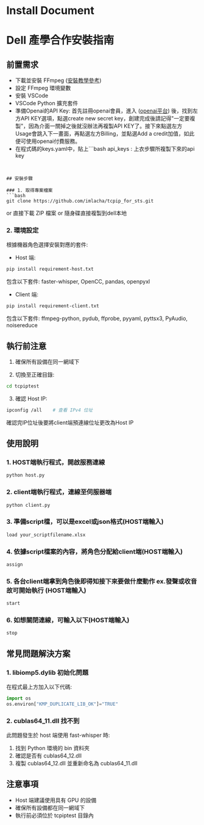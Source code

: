 # Install Document

# Dell 產學合作安裝指南

## 前置需求
- 下載並安裝 FFmpeg ([安裝教學參考](https://vocus.cc/article/64701a2cfd897800014daed0))
- 設定 FFmpeg 環境變數
- 安裝 VSCode
- VSCode Python 擴充套件
- 準備Openai的API Key: 首先註冊openai會員，進入 ([openai平台](https://platform.openai.com/chat-completions)) 後，找到左方API KEY選項，點選create new secret key，創建完成後請記得"一定要複製"，因為介面一關掉之後就沒辦法再複製API KEY了。接下來點選左方Usage會跳入下一畫面，再點選左方Billing，並點選Add a credit加值，如此便可使用openai付費服務。
- 在程式碼的keys.yaml中，貼上```bash
api_keys : 上衣步驟所複製下來的api key
```


## 安裝步驟

### 1. 取得專案檔案
```bash
git clone https://github.com/imlacha/tcpip_for_sts.git
```
or 直接下載 ZIP 檔案 or 隨身碟直接複製到dell本地 

### 2. 環境設定
根據機器角色選擇安裝對應的套件:
- Host 端:
```bash
pip install requirement-host.txt
```
包含以下套件:
faster-whisper, 
OpenCC, 
pandas, 
openpyxl

- Client 端:
```bash
pip install requirement-client.txt
```
包含以下套件:
ffmpeg-python, 
pydub, 
ffprobe, 
pyyaml, 
pyttsx3, 
PyAudio, 
noisereduce

## 執行前注意

1. 確保所有設備在同一網域下

2. 切換至正確目錄:
```bash
cd tcpiptest
```

3. 確認 Host IP:
```bash
ipconfig /all    # 查看 IPv4 位址
```
確認完IP位址後要將client端預連線位址更改為Host IP

## 使用說明

### 1. HOST端執行程式，開啟服務連線
```bash
python host.py
```
### 2. client端執行程式，連線至伺服器端
```bash
python client.py
```
### 3. 準備script檔，可以是excel或json格式(HOST端輸入)
```bash
load your_scriptfilename.xlsx
```
### 4. 依據script檔案的內容，將角色分配給client端(HOST端輸入)
```bash
assign
```
### 5. 各台client端拿到角色後即得知接下來要做什麼動作 ex.發聲或收音 故可開始執行 (HOST端輸入)
```bash
start
```
### 6. 如想關閉連線，可輸入以下(HOST端輸入)
```bash
stop
```

## 常見問題解決方案

### 1. libiomp5.dylib 初始化問題
在程式最上方加入以下代碼:
```python
import os
os.environ["KMP_DUPLICATE_LIB_OK"]="TRUE"
```

### 2. cublas64_11.dll 找不到
此問題發生於 host 端使用 fast-whisper 時:
1. 找到 Python 環境的 bin 資料夾
2. 確認是否有 cublas64_12.dll
3. 複製 cublas64_12.dll 並重新命名為 cublas64_11.dll


## 注意事項
- Host 端建議使用具有 GPU 的設備
- 確保所有設備都在同一網域下
- 執行前必須位於 tcpiptest 目錄內
